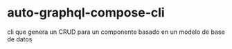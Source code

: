 # auto-graphql-compose-cli
cli que genera un CRUD para un componente basado en un modelo de base de datos

